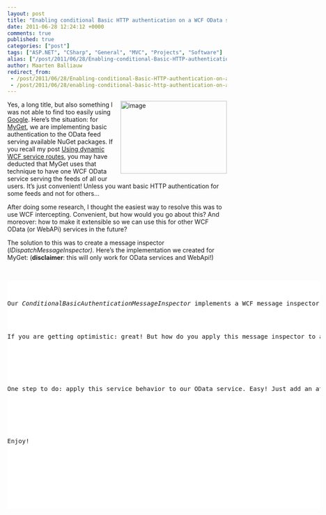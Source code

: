 ```yaml
---
layout: post
title: "Enabling conditional Basic HTTP authentication on a WCF OData service"
date: 2011-06-28 12:24:12 +0000
comments: true
published: true
categories: ["post"]
tags: ["ASP.NET", "CSharp", "General", "MVC", "Projects", "Software"]
alias: ["/post/2011/06/28/Enabling-conditional-Basic-HTTP-authentication-on-a-WCF-OData-service.aspx", "/post/2011/06/28/enabling-conditional-basic-http-authentication-on-a-wcf-odata-service.aspx"]
author: Maarten Balliauw
redirect_from:
 - /post/2011/06/28/Enabling-conditional-Basic-HTTP-authentication-on-a-WCF-OData-service.aspx.html
 - /post/2011/06/28/enabling-conditional-basic-http-authentication-on-a-wcf-odata-service.aspx.html
---
```

<p><a href="/images/image_121.png"><img style="background-image: none; border-bottom: 0px; border-left: 0px; margin: 0px 0px 5px 5px; padding-left: 0px; padding-right: 0px; display: inline; float: right; border-top: 0px; border-right: 0px; padding-top: 0px" title="image" border="0" alt="image" align="right" src="/images/image_thumb_91.png" width="244" height="167" /></a>Yes, a long title, but also something I was not able to find too easily using <a href="http://www.bing.com" target="_blank">Google</a>. Here’s the situation: for <a href="http://www.myget.org" target="_blank">MyGet</a>, we are implementing basic authentication to the OData feed serving available NuGet packages. If you recall my post <a href="/post/2011/05/09/Using-dynamic-WCF-service-routes.aspx">Using dynamic WCF service routes</a>, you may have deducted that MyGet uses that technique to have one WCF OData service serving the feeds of all our users. It’s just convenient! Unless you want basic HTTP authentication for some feeds and not for others…</p>  <p>After doing some research, I thought the easiest way to resolve this was to use WCF intercepting. Convenient, but how would you go about this? And moreover: how to make it extensible so we can use this for other WCF OData (or WebAPi) services in the future?</p>  <p>The solution to this was to create a message inspector (<em>IDispatchMessageInspector). </em>Here’s the implementation we created for MyGet: (<strong>disclaimer</strong>: this will only work for OData services and WebApi!)</p>  <p>&#160;</p>  <div style="padding-bottom: 0px; margin: 0px; padding-left: 0px; padding-right: 0px; display: inline; float: none; padding-top: 0px" id="scid:9D7513F9-C04C-4721-824A-2B34F0212519:93496891-4174-47cb-8ae1-a27cab490ffa" class="wlWriterEditableSmartContent"><pre style=" width: 719px; height: 524px;background-color:White;overflow: auto;"><div><!--

Code highlighting produced by Actipro CodeHighlighter (freeware)
http://www.CodeHighlighter.com/

--><span style="color: #008080;"> 1</span> <span style="color: #0000FF;">public</span><span style="color: #000000;"> </span><span style="color: #0000FF;">class</span><span style="color: #000000;"> ConditionalBasicAuthenticationMessageInspector : IDispatchMessageInspector
</span><span style="color: #008080;"> 2</span> <span style="color: #000000;">{
</span><span style="color: #008080;"> 3</span> <span style="color: #000000;">    </span><span style="color: #0000FF;">protected</span><span style="color: #000000;"> IBasicAuthenticationCondition Condition { </span><span style="color: #0000FF;">get</span><span style="color: #000000;">; </span><span style="color: #0000FF;">private</span><span style="color: #000000;"> </span><span style="color: #0000FF;">set</span><span style="color: #000000;">; }
</span><span style="color: #008080;"> 4</span> <span style="color: #000000;">    </span><span style="color: #0000FF;">protected</span><span style="color: #000000;"> IBasicAuthenticationProvider Provider { </span><span style="color: #0000FF;">get</span><span style="color: #000000;">; </span><span style="color: #0000FF;">private</span><span style="color: #000000;"> </span><span style="color: #0000FF;">set</span><span style="color: #000000;">; }
</span><span style="color: #008080;"> 5</span> <span style="color: #000000;">
</span><span style="color: #008080;"> 6</span> <span style="color: #000000;">    </span><span style="color: #0000FF;">public</span><span style="color: #000000;"> ConditionalBasicAuthenticationMessageInspector(
</span><span style="color: #008080;"> 7</span> <span style="color: #000000;">        IBasicAuthenticationCondition condition, IBasicAuthenticationProvider provider)
</span><span style="color: #008080;"> 8</span> <span style="color: #000000;">    {
</span><span style="color: #008080;"> 9</span> <span style="color: #000000;">        Condition </span><span style="color: #000000;">=</span><span style="color: #000000;"> condition;
</span><span style="color: #008080;">10</span> <span style="color: #000000;">        Provider </span><span style="color: #000000;">=</span><span style="color: #000000;"> provider;
</span><span style="color: #008080;">11</span> <span style="color: #000000;">    }
</span><span style="color: #008080;">12</span> <span style="color: #000000;">
</span><span style="color: #008080;">13</span> <span style="color: #000000;">    </span><span style="color: #0000FF;">public</span><span style="color: #000000;"> </span><span style="color: #0000FF;">object</span><span style="color: #000000;"> AfterReceiveRequest(</span><span style="color: #0000FF;">ref</span><span style="color: #000000;"> Message request, IClientChannel channel, InstanceContext instanceContext)
</span><span style="color: #008080;">14</span> <span style="color: #000000;">    {
</span><span style="color: #008080;">15</span> <span style="color: #000000;">        </span><span style="color: #008000;">//</span><span style="color: #008000;"> Determine HttpContextBase</span><span style="color: #008000;">
</span><span style="color: #008080;">16</span> <span style="color: #008000;"></span><span style="color: #000000;">        </span><span style="color: #0000FF;">if</span><span style="color: #000000;"> (HttpContext.Current </span><span style="color: #000000;">==</span><span style="color: #000000;"> </span><span style="color: #0000FF;">null</span><span style="color: #000000;">)
</span><span style="color: #008080;">17</span> <span style="color: #000000;">        {
</span><span style="color: #008080;">18</span> <span style="color: #000000;">            </span><span style="color: #0000FF;">return</span><span style="color: #000000;"> </span><span style="color: #0000FF;">null</span><span style="color: #000000;">;
</span><span style="color: #008080;">19</span> <span style="color: #000000;">        }
</span><span style="color: #008080;">20</span> <span style="color: #000000;">        HttpContextBase httpContext </span><span style="color: #000000;">=</span><span style="color: #000000;"> </span><span style="color: #0000FF;">new</span><span style="color: #000000;"> HttpContextWrapper(HttpContext.Current);
</span><span style="color: #008080;">21</span> <span style="color: #000000;">
</span><span style="color: #008080;">22</span> <span style="color: #000000;">        </span><span style="color: #008000;">//</span><span style="color: #008000;"> Is basic authentication required?</span><span style="color: #008000;">
</span><span style="color: #008080;">23</span> <span style="color: #008000;"></span><span style="color: #000000;">        </span><span style="color: #0000FF;">if</span><span style="color: #000000;"> (Condition.Evaluate(httpContext))
</span><span style="color: #008080;">24</span> <span style="color: #000000;">        {
</span><span style="color: #008080;">25</span> <span style="color: #000000;">            </span><span style="color: #008000;">//</span><span style="color: #008000;"> Extract credentials</span><span style="color: #008000;">
</span><span style="color: #008080;">26</span> <span style="color: #008000;"></span><span style="color: #000000;">            </span><span style="color: #0000FF;">string</span><span style="color: #000000;">[] credentials </span><span style="color: #000000;">=</span><span style="color: #000000;"> ExtractCredentials(request);
</span><span style="color: #008080;">27</span> <span style="color: #000000;">
</span><span style="color: #008080;">28</span> <span style="color: #000000;">            </span><span style="color: #008000;">//</span><span style="color: #008000;"> Are credentials present? If so, is the user authenticated?</span><span style="color: #008000;">
</span><span style="color: #008080;">29</span> <span style="color: #008000;"></span><span style="color: #000000;">            </span><span style="color: #0000FF;">if</span><span style="color: #000000;"> (credentials.Length </span><span style="color: #000000;">&gt;</span><span style="color: #000000;"> </span><span style="color: #800080;">0</span><span style="color: #000000;"> </span><span style="color: #000000;">&amp;&amp;</span><span style="color: #000000;"> Provider.Authenticate(httpContext, credentials[</span><span style="color: #800080;">0</span><span style="color: #000000;">], credentials[</span><span style="color: #800080;">1</span><span style="color: #000000;">]))
</span><span style="color: #008080;">30</span> <span style="color: #000000;">            {
</span><span style="color: #008080;">31</span> <span style="color: #000000;">                httpContext.User </span><span style="color: #000000;">=</span><span style="color: #000000;"> </span><span style="color: #0000FF;">new</span><span style="color: #000000;"> GenericPrincipal(
</span><span style="color: #008080;">32</span> <span style="color: #000000;">                    </span><span style="color: #0000FF;">new</span><span style="color: #000000;"> GenericIdentity(credentials[</span><span style="color: #800080;">0</span><span style="color: #000000;">]), </span><span style="color: #0000FF;">new</span><span style="color: #000000;"> </span><span style="color: #0000FF;">string</span><span style="color: #000000;">[] { });
</span><span style="color: #008080;">33</span> <span style="color: #000000;">                </span><span style="color: #0000FF;">return</span><span style="color: #000000;"> </span><span style="color: #0000FF;">null</span><span style="color: #000000;">;
</span><span style="color: #008080;">34</span> <span style="color: #000000;">            }
</span><span style="color: #008080;">35</span> <span style="color: #000000;">
</span><span style="color: #008080;">36</span> <span style="color: #000000;">            </span><span style="color: #008000;">//</span><span style="color: #008000;"> Require authentication</span><span style="color: #008000;">
</span><span style="color: #008080;">37</span> <span style="color: #008000;"></span><span style="color: #000000;">            HttpContext.Current.Response.StatusCode </span><span style="color: #000000;">=</span><span style="color: #000000;"> </span><span style="color: #800080;">401</span><span style="color: #000000;">;
</span><span style="color: #008080;">38</span> <span style="color: #000000;">            HttpContext.Current.Response.StatusDescription </span><span style="color: #000000;">=</span><span style="color: #000000;"> </span><span style="color: #800000;">&quot;</span><span style="color: #800000;">Unauthorized</span><span style="color: #800000;">&quot;</span><span style="color: #000000;">;
</span><span style="color: #008080;">39</span> <span style="color: #000000;">            HttpContext.Current.Response.Headers.Add(</span><span style="color: #800000;">&quot;</span><span style="color: #800000;">WWW-Authenticate</span><span style="color: #800000;">&quot;</span><span style="color: #000000;">, </span><span style="color: #0000FF;">string</span><span style="color: #000000;">.Format(</span><span style="color: #800000;">&quot;</span><span style="color: #800000;">Basic realm=\&quot;{0}\&quot;</span><span style="color: #800000;">&quot;</span><span style="color: #000000;">, Provider.Realm));
</span><span style="color: #008080;">40</span> <span style="color: #000000;">            HttpContext.Current.Response.End();
</span><span style="color: #008080;">41</span> <span style="color: #000000;">        }
</span><span style="color: #008080;">42</span> <span style="color: #000000;">
</span><span style="color: #008080;">43</span> <span style="color: #000000;">        </span><span style="color: #0000FF;">return</span><span style="color: #000000;"> </span><span style="color: #0000FF;">null</span><span style="color: #000000;">;
</span><span style="color: #008080;">44</span> <span style="color: #000000;">    }
</span><span style="color: #008080;">45</span> <span style="color: #000000;">
</span><span style="color: #008080;">46</span> <span style="color: #000000;">    </span><span style="color: #0000FF;">public</span><span style="color: #000000;"> </span><span style="color: #0000FF;">void</span><span style="color: #000000;"> BeforeSendReply(</span><span style="color: #0000FF;">ref</span><span style="color: #000000;"> Message reply, </span><span style="color: #0000FF;">object</span><span style="color: #000000;"> correlationState)
</span><span style="color: #008080;">47</span> <span style="color: #000000;">    {
</span><span style="color: #008080;">48</span> <span style="color: #000000;">        </span><span style="color: #008000;">//</span><span style="color: #008000;"> Noop</span><span style="color: #008000;">
</span><span style="color: #008080;">49</span> <span style="color: #008000;"></span><span style="color: #000000;">    }
</span><span style="color: #008080;">50</span> <span style="color: #000000;">
</span><span style="color: #008080;">51</span> <span style="color: #000000;">    </span><span style="color: #0000FF;">private</span><span style="color: #000000;"> </span><span style="color: #0000FF;">string</span><span style="color: #000000;">[] ExtractCredentials(Message requestMessage)
</span><span style="color: #008080;">52</span> <span style="color: #000000;">    {
</span><span style="color: #008080;">53</span> <span style="color: #000000;">        HttpRequestMessageProperty request </span><span style="color: #000000;">=</span><span style="color: #000000;"> (HttpRequestMessageProperty)requestMessage.Properties[HttpRequestMessageProperty.Name];
</span><span style="color: #008080;">54</span> <span style="color: #000000;">
</span><span style="color: #008080;">55</span> <span style="color: #000000;">        </span><span style="color: #0000FF;">string</span><span style="color: #000000;"> authHeader </span><span style="color: #000000;">=</span><span style="color: #000000;"> request.Headers[</span><span style="color: #800000;">&quot;</span><span style="color: #800000;">Authorization</span><span style="color: #800000;">&quot;</span><span style="color: #000000;">];
</span><span style="color: #008080;">56</span> <span style="color: #000000;">
</span><span style="color: #008080;">57</span> <span style="color: #000000;">        </span><span style="color: #0000FF;">if</span><span style="color: #000000;"> (authHeader </span><span style="color: #000000;">!=</span><span style="color: #000000;"> </span><span style="color: #0000FF;">null</span><span style="color: #000000;"> </span><span style="color: #000000;">&amp;&amp;</span><span style="color: #000000;"> authHeader.StartsWith(</span><span style="color: #800000;">&quot;</span><span style="color: #800000;">Basic</span><span style="color: #800000;">&quot;</span><span style="color: #000000;">))
</span><span style="color: #008080;">58</span> <span style="color: #000000;">        {
</span><span style="color: #008080;">59</span> <span style="color: #000000;">            </span><span style="color: #0000FF;">string</span><span style="color: #000000;"> encodedUserPass </span><span style="color: #000000;">=</span><span style="color: #000000;"> authHeader.Substring(</span><span style="color: #800080;">6</span><span style="color: #000000;">).Trim();
</span><span style="color: #008080;">60</span> <span style="color: #000000;">
</span><span style="color: #008080;">61</span> <span style="color: #000000;">            Encoding encoding </span><span style="color: #000000;">=</span><span style="color: #000000;"> Encoding.GetEncoding(</span><span style="color: #800000;">&quot;</span><span style="color: #800000;">iso-8859-1</span><span style="color: #800000;">&quot;</span><span style="color: #000000;">);
</span><span style="color: #008080;">62</span> <span style="color: #000000;">            </span><span style="color: #0000FF;">string</span><span style="color: #000000;"> userPass </span><span style="color: #000000;">=</span><span style="color: #000000;"> encoding.GetString(Convert.FromBase64String(encodedUserPass));
</span><span style="color: #008080;">63</span> <span style="color: #000000;">            </span><span style="color: #0000FF;">int</span><span style="color: #000000;"> separator </span><span style="color: #000000;">=</span><span style="color: #000000;"> userPass.IndexOf(</span><span style="color: #800000;">'</span><span style="color: #800000;">:</span><span style="color: #800000;">'</span><span style="color: #000000;">);
</span><span style="color: #008080;">64</span> <span style="color: #000000;">
</span><span style="color: #008080;">65</span> <span style="color: #000000;">            </span><span style="color: #0000FF;">string</span><span style="color: #000000;">[] credentials </span><span style="color: #000000;">=</span><span style="color: #000000;"> </span><span style="color: #0000FF;">new</span><span style="color: #000000;"> </span><span style="color: #0000FF;">string</span><span style="color: #000000;">[</span><span style="color: #800080;">2</span><span style="color: #000000;">];
</span><span style="color: #008080;">66</span> <span style="color: #000000;">            credentials[</span><span style="color: #800080;">0</span><span style="color: #000000;">] </span><span style="color: #000000;">=</span><span style="color: #000000;"> userPass.Substring(</span><span style="color: #800080;">0</span><span style="color: #000000;">, separator);
</span><span style="color: #008080;">67</span> <span style="color: #000000;">            credentials[</span><span style="color: #800080;">1</span><span style="color: #000000;">] </span><span style="color: #000000;">=</span><span style="color: #000000;"> userPass.Substring(separator </span><span style="color: #000000;">+</span><span style="color: #000000;"> </span><span style="color: #800080;">1</span><span style="color: #000000;">);
</span><span style="color: #008080;">68</span> <span style="color: #000000;">
</span><span style="color: #008080;">69</span> <span style="color: #000000;">            </span><span style="color: #0000FF;">return</span><span style="color: #000000;"> credentials;
</span><span style="color: #008080;">70</span> <span style="color: #000000;">        }
</span><span style="color: #008080;">71</span> <span style="color: #000000;">
</span><span style="color: #008080;">72</span> <span style="color: #000000;">        </span><span style="color: #0000FF;">return</span><span style="color: #000000;"> </span><span style="color: #0000FF;">new</span><span style="color: #000000;"> </span><span style="color: #0000FF;">string</span><span style="color: #000000;">[] { };
</span><span style="color: #008080;">73</span> <span style="color: #000000;">    }
</span><span style="color: #008080;">74</span> <span style="color: #000000;">}</span></div></pre><!-- Code inserted with Steve Dunn's Windows Live Writer Code Formatter Plugin.  http://dunnhq.com --></div>

<p>Our <em>ConditionalBasicAuthenticationMessageInspector</em> implements a WCF message inspector that, once a request has been received, checks the HTTP authentication headers to check for a basic username/password. One extra there: since we wanted conditional authentication, we have also implemented an <em>IBasicAuthenticationCondition </em>interface which we have to implement. This interface decides whether to invoke authentication or not. The authentication itself is done by calling into our <em>IBasicAuthenticationProvider</em>. Implementations of these can be found on our <a href="http://myget.codeplex.com" target="_blank">CodePlex</a> site.</p>

<p>If you are getting optimistic: great! But how do you apply this message inspector to a WCF service? No worries: you can create a behavior for that. All you have to do is create a new <em>Attribute</em> and implement <em>IServiceBehavior</em>. In this implementation, you can register the <em>ConditionalBasicAuthenticationMessageInspector</em> on the service endpoint. Here’s the implementation:</p>

<div style="padding-bottom: 0px; margin: 0px; padding-left: 0px; padding-right: 0px; display: inline; float: none; padding-top: 0px" id="scid:9D7513F9-C04C-4721-824A-2B34F0212519:a90f0772-22da-4fb8-9dba-fe5c8e6b2979" class="wlWriterEditableSmartContent"><pre style=" width: 719px; height: 524px;background-color:White;overflow: auto;"><div><!--

Code highlighting produced by Actipro CodeHighlighter (freeware)
http://www.CodeHighlighter.com/

--><span style="color: #008080;"> 1</span> <span style="color: #000000;">[AttributeUsage(AttributeTargets.Class)]
</span><span style="color: #008080;"> 2</span> <span style="color: #000000;"></span><span style="color: #0000FF;">public</span><span style="color: #000000;"> </span><span style="color: #0000FF;">class</span><span style="color: #000000;"> ConditionalBasicAuthenticationInspectionBehaviorAttribute
</span><span style="color: #008080;"> 3</span> <span style="color: #000000;">    : Attribute, IServiceBehavior
</span><span style="color: #008080;"> 4</span> <span style="color: #000000;">{
</span><span style="color: #008080;"> 5</span> <span style="color: #000000;">    </span><span style="color: #0000FF;">protected</span><span style="color: #000000;"> IBasicAuthenticationCondition Condition { </span><span style="color: #0000FF;">get</span><span style="color: #000000;">; </span><span style="color: #0000FF;">private</span><span style="color: #000000;"> </span><span style="color: #0000FF;">set</span><span style="color: #000000;">; }
</span><span style="color: #008080;"> 6</span> <span style="color: #000000;">    </span><span style="color: #0000FF;">protected</span><span style="color: #000000;"> IBasicAuthenticationProvider Provider { </span><span style="color: #0000FF;">get</span><span style="color: #000000;">; </span><span style="color: #0000FF;">private</span><span style="color: #000000;"> </span><span style="color: #0000FF;">set</span><span style="color: #000000;">; }
</span><span style="color: #008080;"> 7</span> <span style="color: #000000;">
</span><span style="color: #008080;"> 8</span> <span style="color: #000000;">    </span><span style="color: #0000FF;">public</span><span style="color: #000000;"> ConditionalBasicAuthenticationInspectionBehaviorAttribute(
</span><span style="color: #008080;"> 9</span> <span style="color: #000000;">        IBasicAuthenticationCondition condition, IBasicAuthenticationProvider provider)
</span><span style="color: #008080;">10</span> <span style="color: #000000;">    {
</span><span style="color: #008080;">11</span> <span style="color: #000000;">        Condition </span><span style="color: #000000;">=</span><span style="color: #000000;"> condition;
</span><span style="color: #008080;">12</span> <span style="color: #000000;">        Provider </span><span style="color: #000000;">=</span><span style="color: #000000;"> provider;
</span><span style="color: #008080;">13</span> <span style="color: #000000;">    }
</span><span style="color: #008080;">14</span> <span style="color: #000000;">
</span><span style="color: #008080;">15</span> <span style="color: #000000;">    </span><span style="color: #0000FF;">public</span><span style="color: #000000;"> ConditionalBasicAuthenticationInspectionBehaviorAttribute(
</span><span style="color: #008080;">16</span> <span style="color: #000000;">        Type condition, Type provider)
</span><span style="color: #008080;">17</span> <span style="color: #000000;">    {
</span><span style="color: #008080;">18</span> <span style="color: #000000;">        Condition </span><span style="color: #000000;">=</span><span style="color: #000000;"> Activator.CreateInstance(condition) </span><span style="color: #0000FF;">as</span><span style="color: #000000;"> IBasicAuthenticationCondition;
</span><span style="color: #008080;">19</span> <span style="color: #000000;">        Provider </span><span style="color: #000000;">=</span><span style="color: #000000;"> Activator.CreateInstance(provider) </span><span style="color: #0000FF;">as</span><span style="color: #000000;"> IBasicAuthenticationProvider;
</span><span style="color: #008080;">20</span> <span style="color: #000000;">    }
</span><span style="color: #008080;">21</span> <span style="color: #000000;">
</span><span style="color: #008080;">22</span> <span style="color: #000000;">    </span><span style="color: #0000FF;">public</span><span style="color: #000000;"> </span><span style="color: #0000FF;">void</span><span style="color: #000000;"> AddBindingParameters(ServiceDescription serviceDescription, ServiceHostBase serviceHostBase, Collection</span><span style="color: #000000;">&lt;</span><span style="color: #000000;">ServiceEndpoint</span><span style="color: #000000;">&gt;</span><span style="color: #000000;"> endpoints, BindingParameterCollection bindingParameters)
</span><span style="color: #008080;">23</span> <span style="color: #000000;">    {
</span><span style="color: #008080;">24</span> <span style="color: #000000;">        </span><span style="color: #008000;">//</span><span style="color: #008000;"> Noop </span><span style="color: #008000;">
</span><span style="color: #008080;">25</span> <span style="color: #008000;"></span><span style="color: #000000;">    }
</span><span style="color: #008080;">26</span> <span style="color: #000000;">
</span><span style="color: #008080;">27</span> <span style="color: #000000;">    </span><span style="color: #0000FF;">public</span><span style="color: #000000;"> </span><span style="color: #0000FF;">void</span><span style="color: #000000;"> ApplyDispatchBehavior(ServiceDescription serviceDescription, ServiceHostBase serviceHostBase)
</span><span style="color: #008080;">28</span> <span style="color: #000000;">    {
</span><span style="color: #008080;">29</span> <span style="color: #000000;">        </span><span style="color: #0000FF;">foreach</span><span style="color: #000000;"> (ChannelDispatcher channelDispatcher </span><span style="color: #0000FF;">in</span><span style="color: #000000;"> serviceHostBase.ChannelDispatchers)
</span><span style="color: #008080;">30</span> <span style="color: #000000;">        {
</span><span style="color: #008080;">31</span> <span style="color: #000000;">            </span><span style="color: #0000FF;">foreach</span><span style="color: #000000;"> (EndpointDispatcher endpointDispatcher </span><span style="color: #0000FF;">in</span><span style="color: #000000;"> channelDispatcher.Endpoints)
</span><span style="color: #008080;">32</span> <span style="color: #000000;">            {
</span><span style="color: #008080;">33</span> <span style="color: #000000;">                endpointDispatcher.DispatchRuntime.MessageInspectors.Add(
</span><span style="color: #008080;">34</span> <span style="color: #000000;">                    </span><span style="color: #0000FF;">new</span><span style="color: #000000;"> ConditionalBasicAuthenticationMessageInspector(Condition, Provider));
</span><span style="color: #008080;">35</span> <span style="color: #000000;">            }
</span><span style="color: #008080;">36</span> <span style="color: #000000;">        }
</span><span style="color: #008080;">37</span> <span style="color: #000000;">    }
</span><span style="color: #008080;">38</span> <span style="color: #000000;">
</span><span style="color: #008080;">39</span> <span style="color: #000000;">    </span><span style="color: #0000FF;">public</span><span style="color: #000000;"> </span><span style="color: #0000FF;">void</span><span style="color: #000000;"> Validate(ServiceDescription serviceDescription, ServiceHostBase serviceHostBase)
</span><span style="color: #008080;">40</span> <span style="color: #000000;">    {
</span><span style="color: #008080;">41</span> <span style="color: #000000;">        </span><span style="color: #008000;">//</span><span style="color: #008000;"> Noop </span><span style="color: #008000;">
</span><span style="color: #008080;">42</span> <span style="color: #008000;"></span><span style="color: #000000;">    }
</span><span style="color: #008080;">43</span> <span style="color: #000000;">}</span></div></pre><!-- Code inserted with Steve Dunn's Windows Live Writer Code Formatter Plugin.  http://dunnhq.com --></div>

<p>One step to do: apply this service behavior to our OData service. Easy! Just add an attribute to the service class and you’re done! Note that we specify the <em>IBasicAuthenticationCondition</em> and <em>IBasicAuthenticationProvider</em> on the attribute.</p>

<div style="padding-bottom: 0px; margin: 0px; padding-left: 0px; padding-right: 0px; display: inline; float: none; padding-top: 0px" id="scid:9D7513F9-C04C-4721-824A-2B34F0212519:945f2b1c-cad1-4545-b4f5-8216d1e61334" class="wlWriterEditableSmartContent"><pre style=" width: 719px; height: 114px;background-color:White;overflow: auto;"><div><!--

Code highlighting produced by Actipro CodeHighlighter (freeware)
http://www.CodeHighlighter.com/

--><span style="color: #008080;">1</span> <span style="color: #000000;">[ConditionalBasicAuthenticationInspectionBehavior(
</span><span style="color: #008080;">2</span> <span style="color: #000000;">    </span><span style="color: #0000FF;">typeof</span><span style="color: #000000;">(MyGetBasicAuthenticationCondition),
</span><span style="color: #008080;">3</span> <span style="color: #000000;">    </span><span style="color: #0000FF;">typeof</span><span style="color: #000000;">(MyGetBasicAuthenticationProvider))]
</span><span style="color: #008080;">4</span> <span style="color: #000000;"></span><span style="color: #0000FF;">public</span><span style="color: #000000;"> </span><span style="color: #0000FF;">class</span><span style="color: #000000;"> PackageFeedHandler
</span><span style="color: #008080;">5</span> <span style="color: #000000;">    : DataService</span><span style="color: #000000;">&lt;</span><span style="color: #000000;">PackageEntities</span><span style="color: #000000;">&gt;</span><span style="color: #000000;">,
</span><span style="color: #008080;">6</span> <span style="color: #000000;">      IDataServiceStreamProvider, 
</span><span style="color: #008080;">7</span> <span style="color: #000000;">      IServiceProvider
</span><span style="color: #008080;">8</span> <span style="color: #000000;">{
</span><span style="color: #008080;">9</span> <span style="color: #000000;">}</span></div></pre><!-- Code inserted with Steve Dunn's Windows Live Writer Code Formatter Plugin.  http://dunnhq.com --></div>

<p>Enjoy!</p>
{% include imported_disclaimer.html %}
